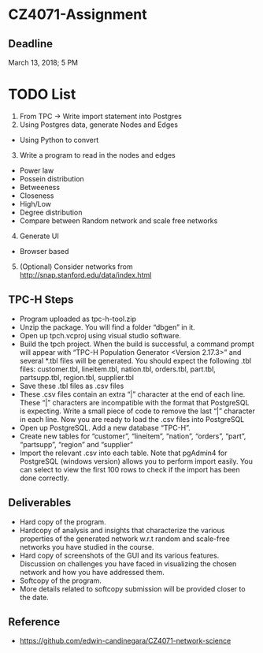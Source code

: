 # CZ4071-Assignment

## Deadline
March 13, 2018; 5 PM

# TODO List
1) From TPC -> Write import statement into Postgres
2) Using Postgres data, generate Nodes and Edges
  - Using Python to convert
3) Write a program to read in the nodes and edges
  - Power law
  - Possein distribution
  - Betweeness
  - Closeness
  - High/Low
  - Degree distribution
  - Compare between Random network and scale free networks
4) Generate UI
  - Browser based
5) (Optional) Consider networks from http://snap.stanford.edu/data/index.html

## TPC-H Steps
- Program uploaded as tpc-h-tool.zip
- Unzip the package. You will find a folder “dbgen” in it.
- Open up tpch.vcproj using visual studio software.
- Build the tpch project. When the build is successful, a command prompt will appear with “TPC-H Population Generator <Version 2.17.3>” and several *.tbl files will be generated. You should expect the following .tbl files: customer.tbl, lineitem.tbl, nation.tbl, orders.tbl, part.tbl, partsupp.tbl, region.tbl, supplier.tbl
- Save these .tbl files as .csv files
- These .csv files contain an extra “|” character at the end of each line. These “|” characters are incompatible with the format that PostgreSQL is expecting. Write a small piece of code to remove the last “|” character in each line. Now you are ready to load the .csv files into PostgreSQL
- Open up PostgreSQL. Add a new database “TPC-H”.
- Create new tables for “customer”, “lineitem”, “nation”, “orders”, “part”, “partsupp”, “region” and “supplier”
- Import the relevant .csv into each table. Note that pgAdmin4 for PostgreSQL (windows version) allows you to perform import easily. You can select to view the first 100 rows to check if the import has been done correctly.

## Deliverables
- Hard copy of the program.
- Hardcopy of analysis and insights that characterize the various properties of the generated network w.r.t random and scale-free networks you have studied in the course.
- Hard copy of screenshots of the GUI and its various features. Discussion on challenges you have faced in visualizing the chosen network and how you have addressed them.
- Softcopy of the program.
- More details related to softcopy submission will be provided closer to the date.

## Reference
- https://github.com/edwin-candinegara/CZ4071-network-science
